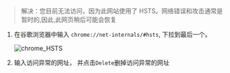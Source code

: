 
> 解决：您目前无法访问，因为此网站使用了 HSTS。网络错误和攻击通常是暂时的,因此,此网页稍后可能会恢复

1. 在谷歌浏览器中输入 `chrome://net-internals/#hsts`, 下拉到最后一个。

    ![chrome_HSTS](./images/chrome_1.png)

2. 输入访问异常的网址， 并点击`Delete`删掉访问异常的网址